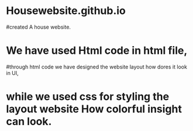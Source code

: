 # Housewebsite.github.io
#created A house website.
# We have used Html code in html file,
#through html code we have designed the website layout how dores it look in UI,
# while we used css for styling the layout website How colorful insight can look.
